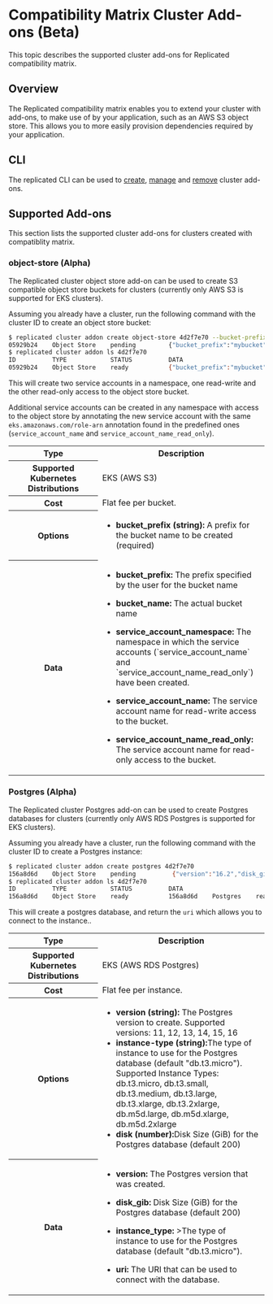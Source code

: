 # Compatibility Matrix Cluster Add-ons (Beta)

This topic describes the supported cluster add-ons for Replicated compatibility matrix.

## Overview

The Replicated compatibility matrix enables you to extend your cluster with add-ons, to make use of by your application, such as an AWS S3 object store.
This allows you to more easily provision dependencies required by your application.

## CLI

The replicated CLI can be used to [create](/reference/replicated-cli-cluster-addon-create), [manage](/reference/replicated-cli-cluster-addon-ls) and [remove](/reference/replicated-cli-cluster-addon-rm) cluster add-ons.

## Supported Add-ons

This section lists the supported cluster add-ons for clusters created with compatiblity matrix.

### object-store (Alpha)

The Replicated cluster object store add-on can be used to create S3 compatible object store buckets for clusters (currently only AWS S3 is supported for EKS clusters).

Assuming you already have a cluster, run the following command with the cluster ID to create an object store bucket:

```bash
$ replicated cluster addon create object-store 4d2f7e70 --bucket-prefix mybucket
05929b24    Object Store    pending         {"bucket_prefix":"mybucket"}
$ replicated cluster addon ls 4d2f7e70
ID          TYPE            STATUS          DATA
05929b24    Object Store    ready           {"bucket_prefix":"mybucket","bucket_name":"mybucket-05929b24-cmx","service_account_namespace":"cmx","service_account_name":"mybucket-05929b24-cmx","service_account_name_read_only":"mybucket-05929b24-cmx-ro"}
```

This will create two service accounts in a namespace, one read-write and the other read-only access to the object store bucket.

Additional service accounts can be created in any namespace with access to the object store by annotating the new service account with the same `eks.amazonaws.com/role-arn` annotation found in the predefined ones (`service_account_name` and `service_account_name_read_only`).

<table>
  <tr>
    <th width="35%">Type</th>
    <th width="65%">Description</th>
  </tr>
  <tr>
    <th>Supported Kubernetes Distributions</th>
    <td>EKS (AWS S3)</td>
  </tr>
  <tr>
    <th>Cost</th>
    <td>Flat fee per bucket.</td>
  </tr>
  <tr>
    <th>Options</th>
    <td>
      <ul>
        <li><strong>bucket_prefix (string):</strong> A prefix for the bucket name to be created (required)</li>
      </ul>
    </td>
  </tr>
  <tr>
    <th>Data</th>
    <td>
      <ul>
        <li><strong>bucket_prefix:</strong> The prefix specified by the user for the bucket name</li>
      </ul>
      <ul>
        <li><strong>bucket_name:</strong> The actual bucket name</li>
      </ul>
      <ul>
        <li><strong>service_account_namespace:</strong> The namespace in which the service accounts (`service_account_name` and `service_account_name_read_only`) have been created.</li>
      </ul>
      <ul>
        <li><strong>service_account_name:</strong> The service account name for read-write access to the bucket.</li>
      </ul>
      <ul>
        <li><strong>service_account_name_read_only:</strong> The service account name for read-only access to the bucket.</li>
      </ul>
    </td>
  </tr>
</table>

### Postgres (Alpha)

The Replicated cluster Postgres add-on can be used to create Postgres databases for clusters (currently only AWS RDS Postgres is supported for EKS clusters).

Assuming you already have a cluster, run the following command with the cluster ID to create a Postgres instance:

```bash
$ replicated cluster addon create postgres 4d2f7e70
156a8d6d    Object Store    pending          {"version":"16.2","disk_gib":200,"instance_type":"db.t3.micro"}
$ replicated cluster addon ls 4d2f7e70
ID          TYPE            STATUS          DATA
156a8d6d    Object Store    ready           156a8d6d    Postgres    ready           {"version":"16.2","disk_gib":200,"instance_type":"db.t3.micro","uri":"postgres://postgres:0b19d6a121a98d0548b3@cmx-156a8d6d.c8ivk9ghfxau.us-east-1.rds.amazonaws.com:5432/postgres"}
```

This will create a postgres database, and return the `uri` which allows you to connect to the instance..

<table>
  <tr>
    <th width="35%">Type</th>
    <th width="65%">Description</th>
  </tr>
  <tr>
    <th>Supported Kubernetes Distributions</th>
    <td>EKS (AWS RDS Postgres)</td>
  </tr>
  <tr>
    <th>Cost</th>
    <td>Flat fee per instance.</td>
  </tr>
  <tr>
    <th>Options</th>
    <td>
      <ul>
        <li><strong>version (string):</strong> The Postgres version to create. Supported versions: 11, 12, 13, 14, 15, 16</li>
        <li><strong>instance-type (string):</strong>The type of instance to use for the Postgres database (default "db.t3.micro"). Supported Instance Types: db.t3.micro, db.t3.small, db.t3.medium, db.t3.large, db.t3.xlarge, db.t3.2xlarge, db.m5d.large, db.m5d.xlarge, db.m5d.2xlarge</li>
        <li><strong>disk (number):</strong>Disk Size (GiB) for the Postgres database (default 200)</li>
      </ul>
    </td>
  </tr>
  <tr>
    <th>Data</th>
    <td>
      <ul>
        <li><strong>version:</strong> The Postgres version that was created.</li>
      </ul>
      <ul>
        <li><strong>disk_gib:</strong> Disk Size (GiB) for the Postgres database (default 200)</li>
      </ul>
      <ul>
        <li><strong>instance_type:</strong> >The type of instance to use for the Postgres database (default "db.t3.micro").</li>
      </ul>
      <ul>
        <li><strong>uri:</strong> The URI that can be used to connect with the database.</li>
      </ul>
    </td>
  </tr>
</table>
